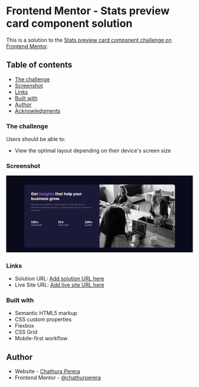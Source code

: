 # Frontend Mentor - Stats preview card component solution

This is a solution to the [Stats preview card component challenge on Frontend Mentor](https://www.frontendmentor.io/challenges/stats-preview-card-component-8JqbgoU62). 

## Table of contents

  - [The challenge](#the-challenge)
  - [Screenshot](#screenshot)
  - [Links](#links)
  - [Built with](#built-with)
- [Author](#author)
- [Acknowledgments](#acknowledgments)



### The challenge

Users should be able to:

- View the optimal layout depending on their device's screen size

### Screenshot

![](./images/127.0.0.1_5500_index.html.png)


### Links

- Solution URL: [Add solution URL here](https://your-solution-url.com)
- Live Site URL: [Add live site URL here](https://stats-preview-card-component-2lld5tufa-chathurperera.vercel.app)


### Built with

- Semantic HTML5 markup
- CSS custom properties
- Flexbox
- CSS Grid
- Mobile-first workflow


## Author

- Website - [Chathura Perera](https://www.your-site.com)
- Frontend Mentor - [@chathurperera](https://www.frontendmentor.io/profile/chathurperera)

